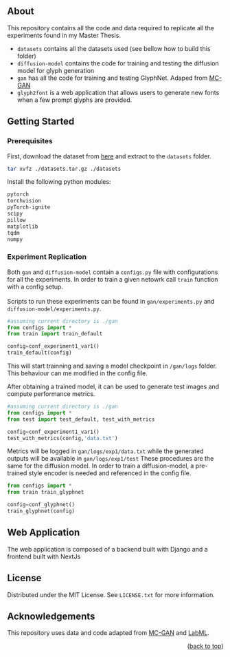 <a name="readme-top"></a>

<!-- ABOUT -->
## About

This repository contains all the code and data required to replicate all the experiments found in my Master Thesis.
* `datasets` contains all the datasets used (see bellow how to build this folder)
* `diffusion-model` contains the code for training and testing the diffusion model for glyph generation
* `gan` has all the code for training and testing GlyphNet. Adaped from [MC-GAN](https://github.com/zhourunlong/mc-gan)
* `glyph2font` is a web application that allows users to generate new fonts when a few prompt glyphs are provided.


<!-- GETTING STARTED -->
## Getting Started

### Prerequisites
First, download the dataset from [here](https://drive.google.com/file/d/1cFDayTF2Gwh98AU_CYRcEc4oJ9surDUP/view?usp=sharing) and extract to the `datasets` folder.
```sh
tar xvfz ./datasets.tar.gz ./datasets
```

Install the following python modules:
```sh
pytorch
torchvision
pyTorch-ignite
scipy
pillow
matplotlib
tqdm
numpy
```

### Experiment Replication
Both `gan` and `diffusion-model` contain a `configs.py` file with configurations for all the experiments.
In order to train a given netowrk call `train` function with a config setup. <br></br>
Scripts to run these experiments can be found in `gan/experiments.py` and `diffusion-model/experiments.py`.
```python
#assuming current directory is ./gan
from configs import *
from train import train_default

config=conf_experiment1_var1()
train_default(config)
```
This will start trainning and saving a  model checkpoint in `/gan/logs` folder. This behaviour can me modified in the config file.

After obtaining a trained model, it can be used to generate test images  and compute performance metrics.
```python
#assuming current directory is ./gan
from configs import *
from test import test_default, test_with_metrics

config=conf_experiment1_var1()
test_with_metrics(config,'data.txt')
```
Metrics will be logged in `gan/logs/exp1/data.txt` while the generated outputs will be available in `gan/logs/exp1/test`
These procedures are the same for the diffusion model. In order to train a diffusion-model, a pre-trained style encoder is needed and referenced in the config file.
```python
from configs import *
from train train_glyphnet

config=conf_glyphnet()
train_glyphnet(config)
```

## Web Application
The web application is composed of a backend built with Django and a frontend built with NextJs
<!-- LICENSE -->
## License

Distributed under the MIT License. See `LICENSE.txt` for more information.


## Acknowledgements

This repository uses data and code adapted from [MC-GAN](https://github.com/zhourunlong/mc-gan) and [LabML](https://nn.labml.ai/diffusion/ddpm/index.html).
<p align="right">(<a href="#readme-top">back to top</a>)</p>
